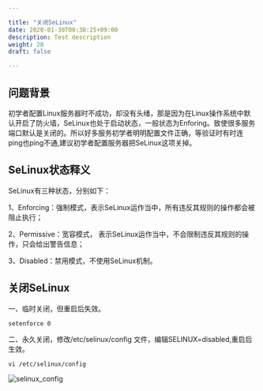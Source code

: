 ```yaml
---

title: "关闭SeLinux"
date: 2020-01-30T00:38:25+09:00
description: Test description
weight: 20
draft: false

---
```


## 问题背景
初学者配置Linux服务器时不成功，却没有头绪，那是因为在Linux操作系统中默认开启了防火墙，SeLinux也处于启动状态，一般状态为Enforing。致使很多服务端口默认是关闭的。所以好多服务初学者明明配置文件正确，等验证时有时连ping也ping不通,建议初学者配置服务器把SeLinux这项关掉。

## SeLinux状态释义
SeLinux有三种状态，分别如下：

1、Enforcing：强制模式，表示SeLinux运作当中，所有违反其规则的操作都会被阻止执行；

2、Permissive：宽容模式， 表示SeLinux运作当中，不会限制违反其规则的操作，只会给出警告信息；

3、Disabled：禁用模式，不使用SeLinux机制。

## 关闭SeLinux

一、临时关闭，但重启后失效。

```
setenforce 0
```

二、永久关闭，修改/etc/selinux/config 文件，编辑SELINUX=disabled,重启后生效。

```
vi /etc/selinux/config
```

![selinux_config](../../_images/selinux_config.jpg)

